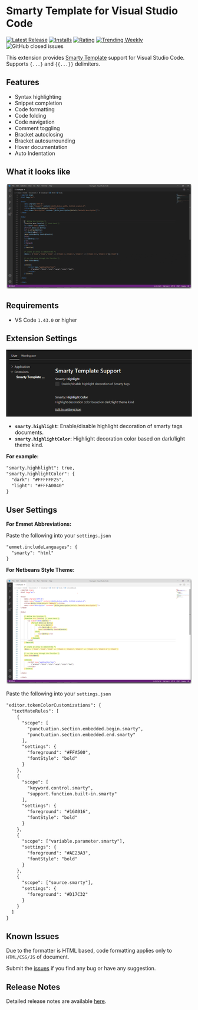 # Smarty Template for Visual Studio Code

[![Latest Release](https://vsmarketplacebadge.apphb.com/version-short/aswinkumar863.smarty-template-support.svg)](https://marketplace.visualstudio.com/items?itemName=aswinkumar863.smarty-template-support)
[![Installs](https://vsmarketplacebadge.apphb.com/installs/aswinkumar863.smarty-template-support.svg)](https://marketplace.visualstudio.com/items?itemName=aswinkumar863.smarty-template-support)
[![Rating](https://vsmarketplacebadge.apphb.com/rating-short/aswinkumar863.smarty-template-support.svg)](https://marketplace.visualstudio.com/items?itemName=aswinkumar863.smarty-template-support#review-details)
[![Trending Weekly](https://vsmarketplacebadge.apphb.com/trending-weekly/aswinkumar863.smarty-template-support.svg)](https://marketplace.visualstudio.com/items?itemName=aswinkumar863.smarty-template-support)
![GitHub closed issues](https://img.shields.io/github/issues-closed/aswinkumar863/smarty-vscode-support?color=blue)

This extension provides [Smarty Template](https://www.smarty.net/) support for Visual Studio Code. 
Supports `{...}` and `{{...}}` delimiters.

## Features

* Syntax highlighting
* Snippet completion
* Code formatting
* Code folding
* Code navigation
* Comment toggling
* Bracket autoclosing
* Bracket autosurrounding
* Hover documentation
* Auto Indentation

## What it looks like

![Settings](images/preview.gif)

## Requirements

* VS Code `1.43.0` or higher

## Extension Settings


![Settings](images/settings-preview.png)

* **`smarty.highlight`**: Enable/disable highlight decoration of smarty tags documents.
* **`smarty.highlightColor`**: Highlight decoration color based on dark/light theme kind.

**For example:**

```
"smarty.highhlight": true,
"smarty.highlightColor": {
  "dark": "#FFFFFF25",
  "light": "#FFFA0040"
}
```

## User Settings

**For Emmet Abbreviations:**

Paste the following into your `settings.json`

```
"emmet.includeLanguages": {
  "smarty": "html"
}
```

**For Netbeans Style Theme:**

![Netbeans Theme](images/netbeans-theme-preview.png)

Paste the following into your `settings.json`

```
"editor.tokenColorCustomizations": {
  "textMateRules": [
    {
      "scope": [
        "punctuation.section.embedded.begin.smarty",
        "punctuation.section.embedded.end.smarty"
      ],
      "settings": {
        "foreground": "#FFA500",
        "fontStyle": "bold"
      }
    },
    {
      "scope": [
        "keyword.control.smarty",
        "support.function.built-in.smarty"
      ],
      "settings": {
        "foreground": "#16A016",
        "fontStyle": "bold"
      }
    },
    {
      "scope": ["variable.parameter.smarty"],
      "settings": {
        "foreground": "#AE23A3",
        "fontStyle": "bold"
      }
    },
    {
      "scope": ["source.smarty"],
      "settings": {
        "foreground": "#D17C32"
      }
    }
  ]
}
```

## Known Issues

Due to the formatter is HTML based, code formatting applies only to `HTML/CSS/JS` of document.

Submit the [issues](https://github.com/aswinkumar863/smarty-vscode-support/issues) if you find any bug or have any suggestion.

## Release Notes

Detailed release notes are available [here](CHANGELOG.md).

